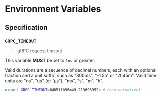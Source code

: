 # Environment Variables

## Specification

### `GRPC_TIMEOUT`

> gRPC request timeout

This variable **MUST** be set to `1ns` or greater.

Valid durations are a sequence of decimal numbers, each with an optional
fraction and a unit suffix, such as "300ms", "-1.5h" or "2h45m". Valid time
units are "ns", "us" (or "µs"), "ms", "s", "m", "h".

```bash
export GRPC_TIMEOUT=640511h56m49.213693952s # (non-normative)
```
